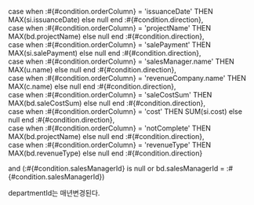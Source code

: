 

case when :#{#condition.orderColumn} = 'issuanceDate' THEN MAX(si.issuanceDate) else null end :#{#condition.direction},  
case when :#{#condition.orderColumn} = 'projectName' THEN MAX(bd.projectName) else null end :#{#condition.direction},  
case when :#{#condition.orderColumn} = 'salePayment' THEN MAX(si.salePayment) else null end :#{#condition.direction},  
case when :#{#condition.orderColumn} = 'salesManager.name' THEN MAX(u.name) else null end :#{#condition.direction},  
case when :#{#condition.orderColumn} = 'revenueCompany.name' THEN MAX(c.name) else null end :#{#condition.direction},  
case when :#{#condition.orderColumn} = 'saleCostSum' THEN MAX(bd.saleCostSum) else null end :#{#condition.direction},  
case when :#{#condition.orderColumn} = 'cost' THEN SUM(si.cost) else null end :#{#condition.direction},  
case when :#{#condition.orderColumn} = 'notComplete' THEN MAX(bd.projectName) else null end :#{#condition.direction},  
case when :#{#condition.orderColumn} = 'revenueType' THEN MAX(bd.revenueType) else null end :#{#condition.direction}



and (:#{#condition.salesManagerId} is null or bd.salesManagerId = :#{#condition.salesManagerId})

departmentId는 매년변경된다.